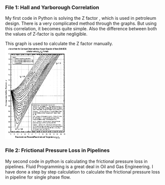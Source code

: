 ### File 1: Hall and Yarborough Correlation

My first code in Python is solving the Z factor , which is used in petroleum design. 
There is a very complicated method through the graphs. But using this correlation, it becomes quite simple. 
Also the difference between both the values of Z-factor is quite negligible. 

This graph is used to calculate the Z factor manually.
<img src ="img.png" width="200" height="300">


### File 2: Frictional Pressure Loss in Pipelines 

My second code in python is calculating the frictional pressure loss in pipelines. Fluid Programming is a great deal in Oil and Gas Engineering. 
I have done a step by step calculation to calculate the frictional pressure loss in pipeline for single phase flow. 
